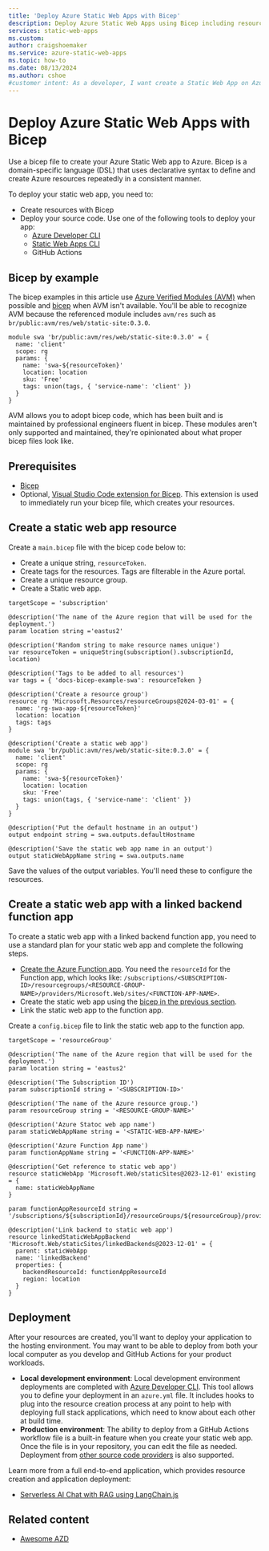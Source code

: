 ```yaml
---
title: 'Deploy Azure Static Web Apps with Bicep'
description: Deploy Azure Static Web Apps using Bicep including resource creation and configuration. Link your own Azure Function to support your static web app.
services: static-web-apps
ms.custom: 
author: craigshoemaker
ms.service: azure-static-web-apps
ms.topic: how-to
ms.date: 08/13/2024
ms.author: cshoe
#customer intent: As a developer, I want create a Static Web App on Azure with a Bicep file so that the process can to automated.
---
```


# Deploy Azure Static Web Apps with Bicep

Use a bicep file to create your Azure Static Web app to Azure. Bicep is a domain-specific language (DSL) that uses declarative syntax to define and create Azure resources repeatedly in a consistent manner.

To deploy your static web app, you need to: 
* Create resources with Bicep
* Deploy your source code. Use one of the following tools to deploy your app:
    * [Azure Developer CLI](/azure/developer/azure-developer-cli)
    * [Static Web Apps CLI](https://github.com/Azure/static-web-apps-cli)
    * GitHub Actions
 
## Bicep by example

The bicep examples in this article use [Azure Verified Modules (AVM)](https://azure.github.io/Azure-Verified-Modules/) when possible and [bicep](/azure/azure-resource-manager/bicep/) when AVM isn't available. You'll be able to recognize AVM because the referenced module includes `avm/res` such as `br/public:avm/res/web/static-site:0.3.0`.

```bicep
module swa 'br/public:avm/res/web/static-site:0.3.0' = {
  name: 'client'
  scope: rg
  params: {
    name: 'swa-${resourceToken}'
    location: location
    sku: 'Free'
    tags: union(tags, { 'service-name': 'client' })
  }
}
```

AVM allows you to adopt bicep code, which has been built and is maintained by professional engineers fluent in bicep. These modules aren't only supported and maintained, they're opinionated about what proper bicep files look like.

## Prerequisites

- [Bicep](../azure-resource-manager/bicep/install.md)
- Optional, [Visual Studio Code extension for Bicep](https://marketplace.visualstudio.com/items?itemName=ms-azuretools.vscode-bicep). This extension is used to immediately run your bicep file, which creates your resources.

## Create a static web app resource

Create a `main.bicep` file with the bicep code below to:

* Create a unique string, `resourceToken`. 
* Create tags for the resources. Tags are filterable in the Azure portal. 
* Create a unique resource group.
* Create a Static web app.
    
```bicep
targetScope = 'subscription'

@description('The name of the Azure region that will be used for the deployment.')
param location string ='eastus2'

@description('Random string to make resource names unique')
var resourceToken = uniqueString(subscription().subscriptionId, location)

@description('Tags to be added to all resources')
var tags = { 'docs-bicep-example-swa': resourceToken }

@description('Create a resource group')
resource rg 'Microsoft.Resources/resourceGroups@2024-03-01' = {
  name: 'rg-swa-app-${resourceToken}'
  location: location
  tags: tags
}

@description('Create a static web app')
module swa 'br/public:avm/res/web/static-site:0.3.0' = {
  name: 'client'
  scope: rg
  params: {
    name: 'swa-${resourceToken}'
    location: location
    sku: 'Free'
    tags: union(tags, { 'service-name': 'client' })
  }
}

@description('Put the default hostname in an output')
output endpoint string = swa.outputs.defaultHostname

@description('Save the static web app name in an output')
output staticWebAppName string = swa.outputs.name
```

Save the values of the output variables. You'll need these to configure the resources.

## Create a static web app with a linked backend function app

To create a static web app with a linked backend function app, you need to use a standard plan for your static web app and complete the following steps.

* [Create the Azure Function app](/azure/azure-functions/functions-create-first-function-bicep). You need the `resourceId` for the Function app, which looks like: `/subscriptions/<SUBSCRIPTION-ID>/resourcegroups/<RESOURCE-GROUP-NAME>/providers/Microsoft.Web/sites/<FUNCTION-APP-NAME>`.
* Create the static web app using the [bicep in the previous section](#create-a-static-web-app-resource).
* Link the static web app to the function app.

Create a `config.bicep` file to link the static web app to the function app. 

```bicep
targetScope = 'resourceGroup'

@description('The name of the Azure region that will be used for the deployment.')
param location string = 'eastus2'

@description('The Subscription ID')
param subscriptionId string = '<SUBSCRIPTION-ID>'

@description('The name of the Azure resource group.')
param resourceGroup string = '<RESOURCE-GROUP-NAME>'

@description('Azure Statoc web app name')
param staticWebAppName string = '<STATIC-WEB-APP-NAME>'

@description('Azure Function App name')
param functionAppName string = '<FUNCTION-APP-NAME>'

@description('Get reference to static web app')
resource staticWebApp 'Microsoft.Web/staticSites@2023-12-01' existing = {
  name: staticWebAppName
}

param functionAppResourceId string = '/subscriptions/${subscriptionId}/resourceGroups/${resourceGroup}/providers/Microsoft.Web/sites/${functionAppName}'

@description('Link backend to static web app')
resource linkedStaticWebAppBackend 'Microsoft.Web/staticSites/linkedBackends@2023-12-01' = {
  parent: staticWebApp
  name: 'linkedBackend'
  properties: {
    backendResourceId: functionAppResourceId
    region: location
  }
}
```

## Deployment

After your resources are created, you'll want to deploy your application to the hosting environment. You may want to be able to deploy from both your local computer as you develop and GitHub Actions for your product workloads. 

* **Local development environment**: Local development environment deployments are completed with [Azure Developer CLI](/azure/developer/azure-developer-cli). This tool allows you to define your deployment in an `azure.yml` file. It includes hooks to plug into the resource creation process at any point to help with deploying full stack applications, which need to know about each other at build time.
* **Production environment**: The ability to deploy from a GitHub Actions workflow file is a built-in feature when you create your static web app. Once the file is in your repository, you can edit the file as needed. Deployment from [other source code providers](external-providers.md) is also supported.

Learn more from a full end-to-end application, which provides resource creation and application deployment: 

* [Serverless AI Chat with RAG using LangChain.js](https://github.com/Azure-Samples/serverless-chat-langchainjs)

## Related content

* [Awesome AZD](https://azure.github.io/awesome-azd/?tags=swa)


